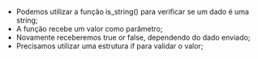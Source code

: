 * Podemos utilizar a função is_string() para verificar se um dado é uma string; 
* A função recebe um valor como parâmetro; 
* Novamente receberemos true or false, dependendo do dado enviado; 
* Precisamos utilizar uma estrutura if para validar o valor;